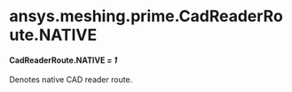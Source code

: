 <a id="ansys-meshing-prime-cadreaderroute-native"></a>

# ansys.meshing.prime.CadReaderRoute.NATIVE

<a id="ansys.meshing.prime.CadReaderRoute.NATIVE"></a>

#### CadReaderRoute.NATIVE *= 1*

Denotes native CAD reader route.

<!-- !! processed by numpydoc !! -->
